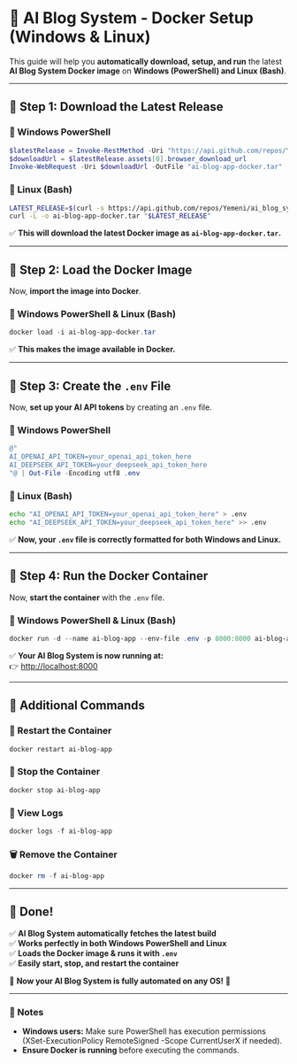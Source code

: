 # 📌 AI Blog System - Docker Setup (Windows & Linux)
This guide will help you **automatically download, setup, and run** the latest **AI Blog System Docker image** on **Windows (PowerShell) and Linux (Bash)**.

---

## 📌 Step 1: Download the Latest Release

### 🔹 Windows PowerShell
```powershell
$latestRelease = Invoke-RestMethod -Uri "https://api.github.com/repos/Yemeni/ai_blog_system/releases/latest"
$downloadUrl = $latestRelease.assets[0].browser_download_url
Invoke-WebRequest -Uri $downloadUrl -OutFile "ai-blog-app-docker.tar"
```

### 🔹 Linux (Bash)
```bash
LATEST_RELEASE=$(curl -s https://api.github.com/repos/Yemeni/ai_blog_system/releases/latest | grep "browser_download_url" | cut -d '"' -f 4)
curl -L -o ai-blog-app-docker.tar "$LATEST_RELEASE"
```

✅ **This will download the latest Docker image as `ai-blog-app-docker.tar`.**

---

## 📌 Step 2: Load the Docker Image
Now, **import the image into Docker**.

### 🔹 Windows PowerShell & Linux (Bash)
```powershell
docker load -i ai-blog-app-docker.tar
```
✅ **This makes the image available in Docker.**

---

## 📌 Step 3: Create the `.env` File
Now, **set up your AI API tokens** by creating an `.env` file.

### 🔹 Windows PowerShell
```powershell
@"
AI_OPENAI_API_TOKEN=your_openai_api_token_here
AI_DEEPSEEK_API_TOKEN=your_deepseek_api_token_here
"@ | Out-File -Encoding utf8 .env
```

### 🔹 Linux (Bash)
```bash
echo "AI_OPENAI_API_TOKEN=your_openai_api_token_here" > .env
echo "AI_DEEPSEEK_API_TOKEN=your_deepseek_api_token_here" >> .env
```

✅ **Now, your `.env` file is correctly formatted for both Windows and Linux.**

---

## 📌 Step 4: Run the Docker Container
Now, **start the container** with the `.env` file.

### 🔹 Windows PowerShell & Linux (Bash)
```powershell
docker run -d --name ai-blog-app --env-file .env -p 8000:8000 ai-blog-app-docker
```

✅ **Your AI Blog System is now running at:**  
👉 [http://localhost:8000](http://localhost:8000)

---

## 📌 Additional Commands
### 🔄 Restart the Container
```powershell
docker restart ai-blog-app
```
### 🛑 Stop the Container
```powershell
docker stop ai-blog-app
```
### 📜 View Logs
```powershell
docker logs -f ai-blog-app
```
### 🗑️ Remove the Container
```powershell
docker rm -f ai-blog-app
```

---

## 🎯 Done!
✅ **AI Blog System automatically fetches the latest build**  
✅ **Works perfectly in both Windows PowerShell and Linux**  
✅ **Loads the Docker image & runs it with `.env`**  
✅ **Easily start, stop, and restart the container**  

🚀 **Now your AI Blog System is fully automated on any OS!** 🎉  

---
### 🔹 Notes
- **Windows users:** Make sure PowerShell has execution permissions (XSet-ExecutionPolicy RemoteSigned -Scope CurrentUserX if needed).  
- **Ensure Docker is running** before executing the commands.  

